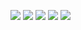 [![](https://raw.githubusercontent.com/yasuflatland-lf/yasuflatland-lf-example/master/profile-summary-card-vn7n24fzkqoutput/vue/0-profile-details.svg)](https://github.com/yasuflatland-lf/yasuflatland-lf)
[![](https://raw.githubusercontent.com/yasuflatland-lf/yasuflatland-lf-example/master/profile-summary-card-output/vue/1-repos-per-language.svg)](https://github.com/yasuflatland-lf/yasuflatland-lf) [![](https://raw.githubusercontent.com/yasuflatland-lf/yasuflatland-lf-example/master/profile-summary-card-output/vue/2-most-commit-language.svg)](https://github.com/yasuflatland-lf/yasuflatland-lf)
[![](https://raw.githubusercontent.com/yasuflatland-lf/yasuflatland-lf-example/master/profile-summary-card-output/vue/3-stats.svg)](https://github.com/yasuflatland-lf/yasuflatland-lf) [![](https://raw.githubusercontent.com/yasuflatland-lf/yasuflatland-lf-example/master/profile-summary-card-output/vue/4-productive-time.svg)](https://github.com/yasuflatland-lf/yasuflatland-lf)
